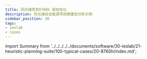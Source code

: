 ```yaml
---
title: 风光储项目8760h 规划优化
description: 风光储综合能源项目搭建及分析示例
sidebar_position: 20
tags:
- ieslab
- cases
---
```


import Summary from '../../../../../documents/software/30-ieslab/21-heuristic-planning-suite/100-typical-cases/20-8760h/index.md';


<Summary />
